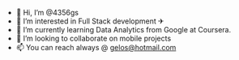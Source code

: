 - 👋 Hi, I’m @4356gs
- 👀 I’m interested in Full Stack development  ✈
- 🌱 I’m currently learning Data Analytics from Google at Coursera. 
- 💞️ I’m looking to collaborate on mobile projects
- 📫 You can reach always @ gelos@hotmail.com 

<!---
4356gs/4356gs is a ✨ special ✨ repository because its `README.md` (this file) appears on your GitHub profile.
You can click the Preview link to take a look at your changes.
--->

